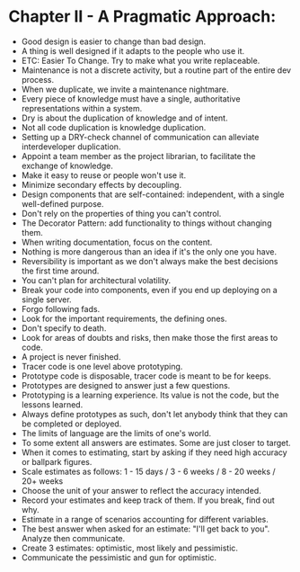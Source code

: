 # Chapter II - A Pragmatic Approach:

- Good design is easier to change than bad design.
- A thing is well designed if it adapts to the people who use it.
- ETC: Easier To Change. Try to make what you write replaceable.
- Maintenance is not a discrete activity, but a routine part of the entire dev process.
- When we duplicate, we invite a maintenance nightmare.
- Every piece of knowledge must have a single, authoritative representations within a system.
- Dry is about the duplication of knowledge and of intent.
- Not all code duplication is knowledge duplication.
- Setting up a DRY-check channel of communication can alleviate interdeveloper duplication.
- Appoint a team member as the project librarian, to facilitate the exchange of knowledge.
- Make it easy to reuse or people won't use it.
- Minimize secondary effects by decoupling.
- Design components that are self-contained: independent, with a single well-defined purpose.
- Don't rely on the properties of thing you can't control.
- The Decorator Pattern: add functionality to things without changing them.
- When writing documentation, focus on the content.
- Nothing is more dangerous than an idea if it's the only one you have.
- Reversibility is important as we don't always make the best decisions the first time around.
- You can't plan for architectural volatility.
- Break your code into components, even if you end up deploying on a single server.
- Forgo following fads.
- Look for the important requirements, the defining ones.
- Don't specify to death.
- Look for areas of doubts and risks, then make those the first areas to code.
- A project is never finished.
- Tracer code is one level above prototyping.
- Prototype code is disposable, tracer code is meant to be for keeps.
- Prototypes are designed to answer just a few questions.
- Prototyping is a learning experience. Its value is not the code, but the lessons learned.
- Always define prototypes as such, don't let anybody think that they can be completed or deployed.
- The limits of language are the limits of one's world.
- To some extent all answers are estimates. Some are just closer to target.
- When it comes to estimating, start by asking if they need high accuracy or ballpark figures.
- Scale estimates as follows: 1 - 15 days / 3 - 6 weeks / 8 - 20 weeks / 20+ weeks
- Choose the unit of your answer to reflect the accuracy intended.
- Record your estimates and keep track of them. If you break, find out why.
- Estimate in a range of scenarios accounting for different variables.
- The best answer when asked for an estimate: "I'll get back to you". Analyze then communicate.
- Create 3 estimates: optimistic, most likely and pessimistic.
- Communicate the pessimistic and gun for optimistic.
